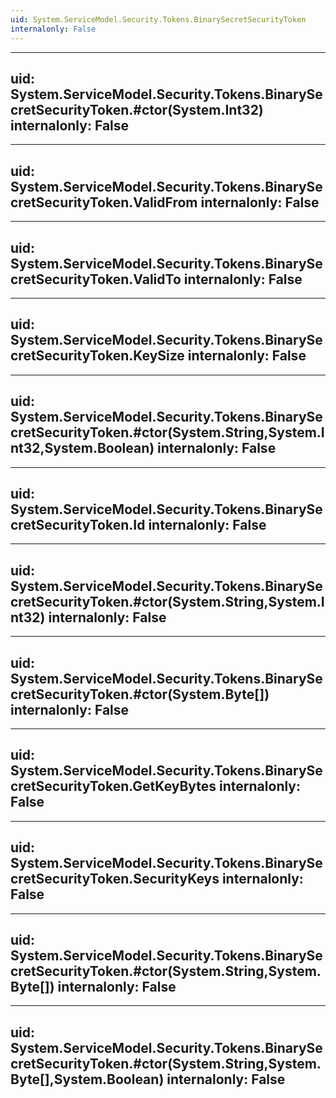 ```yaml
---
uid: System.ServiceModel.Security.Tokens.BinarySecretSecurityToken
internalonly: False
---
```


---
uid: System.ServiceModel.Security.Tokens.BinarySecretSecurityToken.#ctor(System.Int32)
internalonly: False
---

---
uid: System.ServiceModel.Security.Tokens.BinarySecretSecurityToken.ValidFrom
internalonly: False
---

---
uid: System.ServiceModel.Security.Tokens.BinarySecretSecurityToken.ValidTo
internalonly: False
---

---
uid: System.ServiceModel.Security.Tokens.BinarySecretSecurityToken.KeySize
internalonly: False
---

---
uid: System.ServiceModel.Security.Tokens.BinarySecretSecurityToken.#ctor(System.String,System.Int32,System.Boolean)
internalonly: False
---

---
uid: System.ServiceModel.Security.Tokens.BinarySecretSecurityToken.Id
internalonly: False
---

---
uid: System.ServiceModel.Security.Tokens.BinarySecretSecurityToken.#ctor(System.String,System.Int32)
internalonly: False
---

---
uid: System.ServiceModel.Security.Tokens.BinarySecretSecurityToken.#ctor(System.Byte[])
internalonly: False
---

---
uid: System.ServiceModel.Security.Tokens.BinarySecretSecurityToken.GetKeyBytes
internalonly: False
---

---
uid: System.ServiceModel.Security.Tokens.BinarySecretSecurityToken.SecurityKeys
internalonly: False
---

---
uid: System.ServiceModel.Security.Tokens.BinarySecretSecurityToken.#ctor(System.String,System.Byte[])
internalonly: False
---

---
uid: System.ServiceModel.Security.Tokens.BinarySecretSecurityToken.#ctor(System.String,System.Byte[],System.Boolean)
internalonly: False
---
